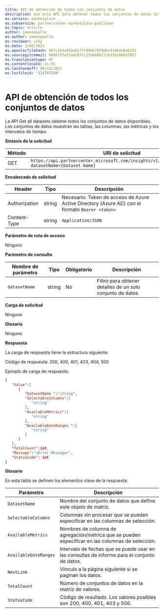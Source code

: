 ```yaml
---
title: API de obtención de todos los conjuntos de datos
description: Use esta API para obtener todos los conjuntos de datos disponibles para el análisis del marketplace comercial.
ms.service: marketplace
ms.subservice: partnercenter-marketplace-publisher
ms.topic: article
author: smannepalle
ms.author: smannepalle
ms.reviewer: sroy
ms.date: 3/08/2021
ms.openlocfilehash: 487c1b4ad58eb17fc90bb78f0dbc4346de8a62d3
ms.sourcegitcommit: 0046757af1da267fc2f0e88617c633524883795f
ms.translationtype: HT
ms.contentlocale: es-ES
ms.lasthandoff: 08/13/2021
ms.locfileid: "121747239"
---
```

# <a name="get-all-datasets-api"></a>API de obtención de todos los conjuntos de datos

La API Get all datasets obtiene todos los conjuntos de datos disponibles. Los conjuntos de datos muestran las tablas, las columnas, las métricas y los intervalos de tiempo.

**Sintaxis de la solicitud**

| **Método** | **URI de solicitud** |
| --- | --- |
| GET | `https://api.partnercenter.microsoft.com/insights/v1/cmp/ScheduledDataset?datasetName={Dataset Name}` |

**Encabezado de solicitud**

| **Header** | **Tipo** | **Descripción** |
| --- | --- | --- |
| Authorization | string | Necesario. Token de acceso de Azure Active Directory (Azure AD) con el formato `Bearer <token>` |
| Content-Type | string | `Application/JSON` |

**Parámetro de ruta de acceso**

Ninguno

**Parámetro de consulta**

| **Nombre de parámetro** | **Tipo** | **Obligatorio** | **Descripción** |
| --- | --- | --- | --- |
| `datasetName` | string | No | Filtro para obtener detalles de un solo conjunto de datos |

**Carga de solicitud**

Ninguno

**Glosario**

Ninguno

**Respuesta**

La carga de respuesta tiene la estructura siguiente:

Código de respuesta: 200, 400, 401, 403, 404, 500

Ejemplo de carga de respuesta:

```json
{
   "Value":[
      {
         "DatasetName ":"string",
         "SelectableColumns":[
            "string"
         ],
         "AvailableMetrics":[
            "string"
         ],
         "AvailableDateRanges ":[
            "string"
         ]
      }
   ],
   "TotalCount":int,
   "Message":"<Error Message>",
   "StatusCode": int
}
```

**Glosario**

En esta tabla se definen los elementos clave de la respuesta:

| **Parámetro** | **Descripción** |
| --- | --- |
| `DatasetName` | Nombre del conjunto de datos que define este objeto de matriz. |
| `SelectableColumns` | Columnas sin procesar que se pueden especificar en las columnas de selección. |
| `AvailableMetrics` | Nombres de columna de agregación/métrica que se pueden especificar en las columnas de selección. |
| `AvailableDateRanges` | Intervalo de fechas que se puede usar en las consultas de informe para el conjunto de datos. |
| `NextLink` | Vínculo a la página siguiente si se paginan los datos. |
| `TotalCount` | Número de conjuntos de datos en la matriz de valores. |
| `StatusCode` | Código de resultado. Los valores posibles son 200, 400, 401, 403 y 500. |

